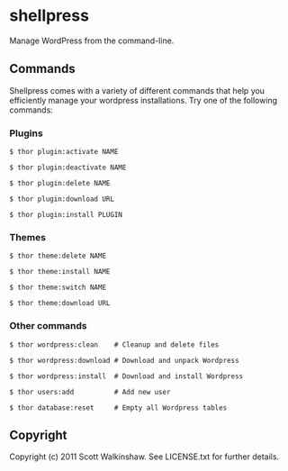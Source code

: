 # shellpress

Manage WordPress from the command-line.

## Commands

Shellpress comes with a variety of different commands that help you efficiently manage your wordpress installations. Try one of the following commands:

### Plugins

    $ thor plugin:activate NAME

    $ thor plugin:deactivate NAME

    $ thor plugin:delete NAME

    $ thor plugin:download URL

    $ thor plugin:install PLUGIN

### Themes

    $ thor theme:delete NAME

    $ thor theme:install NAME

    $ thor theme:switch NAME

    $ thor theme:download URL

### Other commands

    $ thor wordpress:clean    # Cleanup and delete files

    $ thor wordpress:download # Download and unpack Wordpress

    $ thor wordpress:install  # Download and install Wordpress

    $ thor users:add          # Add new user

    $ thor database:reset     # Empty all Wordpress tables

## Copyright

Copyright (c) 2011 Scott Walkinshaw. See LICENSE.txt for
further details.
